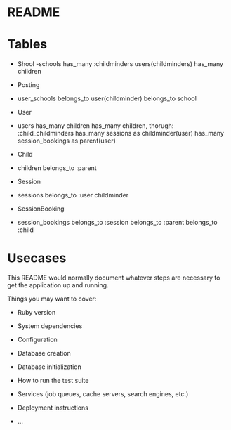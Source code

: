 # README

# Tables

* Shool
-schools
has_many :childminders users(childminders)
has_many children

* Posting
- user_schools
belongs_to user(childminder)
belongs_to school

* User
- users
has_many children
has_many children, thorugh: :child_childminders
has_many sessions as childminder(user)
has_many session_bookings as parent(user)


* Child
- children
belongs_to :parent

<!-- * ChildChildminder
- child_childminders
belongs_to :user as childminder
belongs_to child -->

* Session
- sessions
belongs_to :user childminder


* SessionBooking
- session_bookings
belongs_to :session
belongs_to :parent
belongs_to :child






# Usecases


This README would normally document whatever steps are necessary to get the
application up and running.

Things you may want to cover:

* Ruby version

* System dependencies

* Configuration

* Database creation

* Database initialization

* How to run the test suite

* Services (job queues, cache servers, search engines, etc.)

* Deployment instructions

* ...
